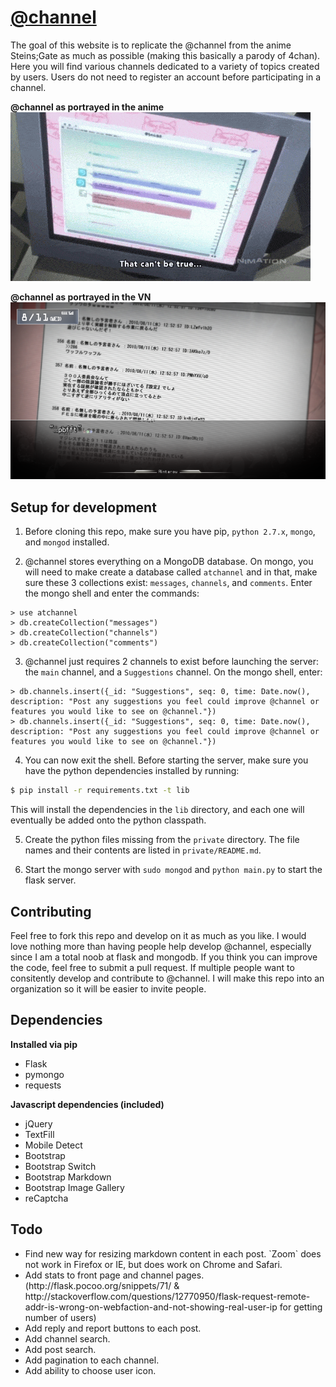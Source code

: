 # [@channel](http://atchannel.space/)
The goal of this website is to replicate the @channel from the anime Steins;Gate as much as possible (making this basically a parody of 4chan). Here you will find various channels dedicated to a variety of topics created by users. Users do not need to register an account before participating in a channel.

**@channel as portrayed in the anime**
!["@channel as portrayed in anime"](static/img/@channel.gif "@channel as portrayed in the anime")

**@channel as portrayed in the VN**
!["@channel as portrayed in the VN"](static/img/VN/vn3.png "@channel as portrayed in the VN")

## Setup for development
1) Before cloning this repo, make sure you have pip, `python 2.7.x`, `mongo`, and `mongod` installed.

2) @channel stores everything on a MongoDB database. On mongo, you will need to make create a database called `atchannel` and in that, make sure these 3 collections exist: `messages`, `channels`, and `comments`. Enter the mongo shell and enter the commands:
```mongo
> use atchannel
> db.createCollection("messages")
> db.createCollection("channels")
> db.createCollection("comments")
```

3) @channel just requires 2 channels to exist before launching the server: the `main` channel, and a `Suggestions` channel. On the mongo shell, enter:
```mongo
> db.channels.insert({_id: "Suggestions", seq: 0, time: Date.now(), description: "Post any suggestions you feel could improve @channel or features you would like to see on @channel."})
> db.channels.insert({_id: "Suggestions", seq: 0, time: Date.now(), description: "Post any suggestions you feel could improve @channel or features you would like to see on @channel."})
```

4) You can now exit the shell. Before starting the server, make sure you have the python dependencies installed by running:
```sh
$ pip install -r requirements.txt -t lib
```
This will install the dependencies in the `lib` directory, and each one will eventually be added onto the python classpath.

5) Create the python files missing from the `private` directory. The file names and their contents are listed in `private/README.md`.

6) Start the mongo server with `sudo mongod` and `python main.py` to start the flask server.

## Contributing
Feel free to fork this repo and develop on it as much as you like. I would love nothing more than having people help develop @channel, especially since I am a total noob at flask and mongodb. If you think you can improve the code, feel free to submit a pull request. If multiple people want to consitently develop and contribute to @channel. I will make this repo into an organization so it will be easier to invite people.

## Dependencies
**Installed via pip**
- Flask
- pymongo
- requests

**Javascript dependencies (included)**
- jQuery
- TextFill
- Mobile Detect
- Bootstrap
- Bootstrap Switch
- Bootstrap Markdown
- Bootstrap Image Gallery
- reCaptcha

## Todo
<ul>
	<li>Find new way for resizing markdown content in each post. `Zoom` does not work in Firefox or IE, but does work on Chrome and Safari.</li>
	<li>Add stats to front page and channel pages. (http://flask.pocoo.org/snippets/71/ & http://stackoverflow.com/questions/12770950/flask-request-remote-addr-is-wrong-on-webfaction-and-not-showing-real-user-ip for getting number of users)</li>
	<li>Add reply and report buttons to each post.</li>
	<li>Add channel search.</li>
	<li>Add post search.</li>
	<li>Add pagination to each channel.</li>
	<li>Add ability to choose user icon.</li>
</ul>